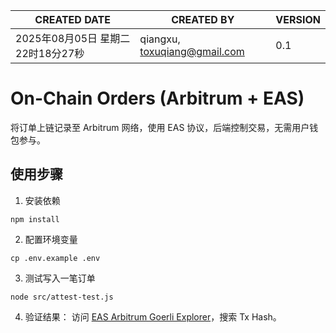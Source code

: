 | CREATED DATE                 | CREATED BY                    | VERSION |
| ---------------------------- | ----------------------------- | ------- |
| 2025年08月05日 星期二 22时18分27秒     | qiangxu, toxuqiang@gmail.com  | 0.1     |


# On-Chain Orders (Arbitrum + EAS)

将订单上链记录至 Arbitrum 网络，使用 EAS 协议，后端控制交易，无需用户钱包参与。

## 使用步骤

1. 安装依赖

```
npm install
```

2. 配置环境变量

```
cp .env.example .env
```

3. 测试写入一笔订单

```
node src/attest-test.js
```

4. 验证结果：
访问 [EAS Arbitrum Goerli Explorer](https://arbitrum-goerli.easscan.org/)，搜索 Tx Hash。


